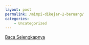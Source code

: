 ```yaml
---
layout: post
permalink: /mimpi-dikejar-2-beruang/
categories:
    - Uncategorized
---
```


[Baca Selengkapnya](/07)